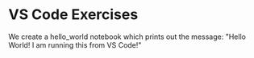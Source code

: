 # VS Code Exercises

We create a hello_world notebook which prints out the message: "Hello World! I am running this from VS Code!"